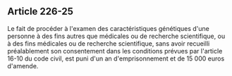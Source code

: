 Article 226-25
----
Le fait de procéder à l'examen des caractéristiques génétiques d'une personne à
des fins autres que médicales ou de recherche scientifique, ou à des fins
médicales ou de recherche scientifique, sans avoir recueilli préalablement son
consentement dans les conditions prévues par l'article 16-10 du code civil, est
puni d'un an d'emprisonnement et de 15 000 euros d'amende.
